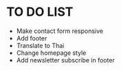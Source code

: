 # TO DO LIST

- Make contact form responsive
- Add footer
- Translate to Thai
- Change homepage style
- Add newsletter subscribe in footer
